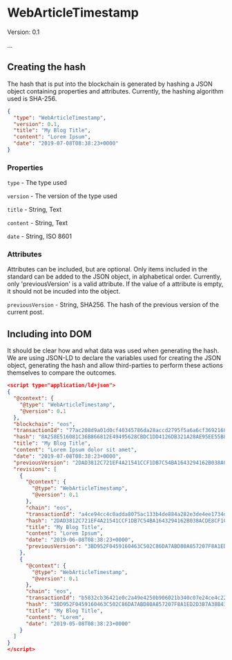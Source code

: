 # WebArticleTimestamp

Version: 0.1

...

## Creating the hash

The hash that is put into the blockchain is generated by hashing a JSON object containing properties and attributes. Currently, the hashing algorithm used is SHA-256.

```json
{
  "type": "WebArticleTimestamp",
  "version": 0.1,
  "title": "My Blog Title",
  "content": "Lorem Ipsum",
  "date": "2019-07-08T08:38:23+0000"
}
```

### Properties

`type` - The type used

`version` - The version of the type used

`title` - String, Text

`content` - String, Text

`date` - String, ISO 8601

### Attributes

Attributes can be included, but are optional. Only items included in the standard can be added to the JSON object, in alphabetical order. Currently, only 'previousVersion' is a valid attribute. If the value of a attribute is empty, it should not be incuded into the object.

`previousVersion` - String, SHA256. The hash of the previous version of the current post.

## Including into DOM

It should be clear how and what data was used when generating the hash. We are using JSON-LD to declare the variables used for creating the JSON object, generating the hash and allow third-parties to perform these actions themselves to compare the outcomes.

```json
<script type="application/ld+json">
{
  "@context": {
    "@type": "WebArticleTimestamp",
    "@version": 0.1
  },
  "blockchain": "eos",
  "transactionId": "77ac208d9a01d0cf40345786da28accd2795f5a6a6cf3692168a2a71ca165708",
  "hash": "8A258E516081C36B866812E49495628CBDC1DD4126DB321A28AE95EE55B83BAB",
  "title": "My Blog Title",
  "content": "Lorem Ipsum dolor sit amet",
  "date": "2019-07-08T08:38:23+0000",
  "previousVersion": "2DAD3812C721EF4A21541CCF1DB7C54BA1643294162B038ACDE8CF1CE7DA511B",
  "revisions": [
    {
      "@context": {
        "@type": "WebArticleTimestamp",
        "@version": 0.1
      },
      "chain": "eos",
      "transactionId": "a4ce94cc4c0adda8075ac133b4de884a282e3de4ee1734d808a2e9737e06f5a1",
      "hash": "2DAD3812C721EF4A21541CCF1DB7C54BA1643294162B038ACDE8CF1CE7DA511B",
      "title": "My Blog Title",
      "content": "Lorem Ipsum",
      "date": "2019-06-08T08:38:23+0000",
      "previousVersion": "3BD952F0459160463C502C86DA7ABD80A857207F8A1ED2D3B7A38B438CA0D071"
    },
    {
      "@context": {
        "@type": "WebArticleTimestamp",
        "@version": 0.1
      },
      "chain": "eos",
      "transactionId": "b5832cb36421e0c2a49e4250b906021b340c07e24ce4c22156cf7d7cbf9a1254",
      "hash": "3BD952F0459160463C502C86DA7ABD80A857207F8A1ED2D3B7A38B438CA0D071",
      "title": "My Blog Title",
      "content": "Lorem",
      "date": "2019-05-08T08:38:23+0000"
    }
  ]
}
</script>
```

